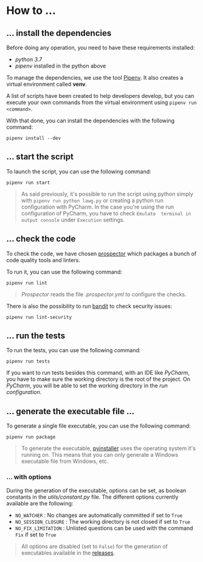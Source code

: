 # How to ...

## ... install the dependencies

Before doing any operation, you need to have these requirements installed:

- _python 3.7_
- _pipenv_ installed in the python above

To manage the dependencies, we use the tool [Pipenv](https://pipenv.pypa.io/en/latest/). It also
creates a virtual environment called **venv**.

A list of scripts have been created to help developers develop, but you can execute your own
commands from the virtual environment using `pipenv run
<command>`.

With that done, you can install the dependencies with the following command:

`pipenv install --dev`

## ... start the script

To launch the script, you can use the following command:

`pipenv run start`

> As said previously, it's possible to run the script using python simply with `pipenv run
 python lawg.py` or creating a python run configuration with PyCharm.
> In the case you're using the run configuration of PyCharm, you have to check `Emulate 
terminal in output console` under `Execution` settings.

## ... check the code

To check the code, we have chosen [prospector](http://prospector.landscape.io/en/master/) which
packages a bunch of code quality tools and linters.

To run it, you can use the following command:

`pipenv run lint`

> _Prospector_ reads the file _.prospector.yml_ to configure the checks.

There is also the possibility to run [bandit](https://bandit.readthedocs.io/en/latest/) to check
security issues:

`pipenv run lint-security`

## ... run the tests

To run the tests, you can use the following command:

`pipenv run tests`

If you want to run tests besides this command, with an IDE like _PyCharm_, you have to make sure the
working directory is the root of the project. On _PyCharm_, you will be able to set the working
directory in the _run configuration_.

## ... generate the executable file ...

To generate a single file executable, you can use the following command:

`pipenv run package`

> To generate the executable, [pyinstaller](https://pyinstaller.readthedocs.io/en/stable/) uses the operating system it's running on.
> This means that you can only generate a Windows executable file from Windows, etc.

### ... with options

During the generation of the executable, options can be set, as boolean constants in the _utils/constant.py_ file. 
The different options currently available are the following:

- `NO_WATCHER` : No changes are automatically committed if set to `True`
- `NO_SESSION_CLOSURE` : The working directory is not closed if set to `True`
- `NO_FIX_LIMITATION` : Unlisted questions can be used with the command `Fix` if set to `True`

> All options are disabled (set to `False`) for the generation of executables available in the [releases](https://github.com/git4school/lawg/releases).
